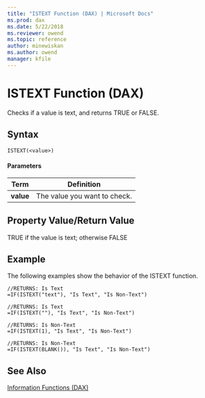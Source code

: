 ```yaml
---
title: "ISTEXT Function (DAX) | Microsoft Docs"
ms.prod: dax
ms.date: 5/22/2018
ms.reviewer: owend
ms.topic: reference
author: minewiskan
ms.author: owend
manager: kfile
---
```

# ISTEXT Function (DAX)
Checks if a value is text, and returns TRUE or FALSE.  
  
## Syntax  
  
```  
ISTEXT(<value>)  
```  
  
#### Parameters  
  
|Term|Definition|  
|--------|--------------|  
|**value**|The value you want to check.|  
  
## Property Value/Return Value  
TRUE if the value is text; otherwise FALSE  
  
## Example  
The following examples show the behavior of the ISTEXT function.  
  
```  
//RETURNS: Is Text  
=IF(ISTEXT("text"), "Is Text", "Is Non-Text")  
  
//RETURNS: Is Text  
=IF(ISTEXT(""), "Is Text", "Is Non-Text")  
  
//RETURNS: Is Non-Text  
=IF(ISTEXT(1), "Is Text", "Is Non-Text")  
  
//RETURNS: Is Non-Text  
=IF(ISTEXT(BLANK()), "Is Text", "Is Non-Text")  
```  
  
## See Also  
[Information Functions &#40;DAX&#41;](information-functions-dax.md)  
  
